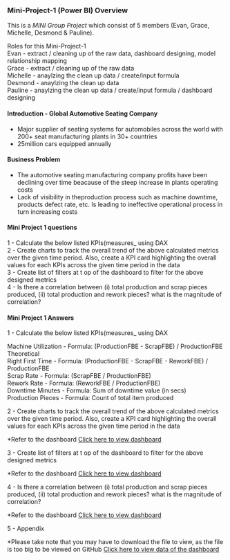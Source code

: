 ### Mini-Project-1 (Power BI) Overview

This is a _MINI Group Project_ which consist of 5 members (Evan, Grace, Michelle, Desmond & Pauline). <br>

Roles for this Mini-Project-1 <br>
Evan - extract / cleaning up of the raw data, dashboard designing, model relationship mapping <br>
Grace - extract / cleaning up of the raw data <br>
Michelle - anaylzing the clean up data / create/input formula <br>
Desmond - anaylzing the clean up data <br>
Pauline - anaylzing the clean up data / create/input formula / dashboard designing <br>

#### Introduction - Global Automotive Seating Company
- Major supplier of seating systems for automobiles across the world with 200+ seat manufacturing plants in 30+ countries
- 25million cars equipped annually

#### Business Problem
- The automotive seating manufacturing company profits have been declining over time beacause of the steep increase in plants operating costs
- Lack of visibility in theproduction process such as machine downtime, products defect rate, etc. Is leading to ineffective operational process in turn increasing costs

#### Mini Project 1 questions 
1 - Calculate the below listed KPIs(measures_ using DAX <br>
2 - Create charts to track the overall trend of the above calculated metrics over the given time period. Also, create a KPI card highlighting the overall values for each KPIs across the given time period in the data <br>
3 - Create list of filters at t op of the dashboard to filter for the above designed metrics <br>
4 - Is there a correlation between (i) total production and scrap pieces produced, (ii) total production and rework pieces? what is the magnitude of correlation? <br>


#### Mini Project 1 Answers
1 - Calculate the below listed KPIs(measures_ using DAX <br>

Machine Utilization - Formula: (ProductionFBE - ScrapFBE) / ProductionFBE Theoretical <br>
Right First Time - Formula: (ProductionFBE - ScrapFBE - ReworkFBE) / ProductionFBE <br>
Scrap Rate - Formula: (ScrapFBE / ProductionFBE) <br>
Rework Rate - Formula: (ReworkFBE / ProductionFBE) <br>
Downtime Minutes - Formula: Sum of downtime value (in secs) <br>
Production Pieces - Formula: Count of total item produced <br>

2 - Create charts to track the overall trend of the above calculated metrics over the given time period. Also, create a KPI card highlighting the overall values for each KPIs across the given time period in the data <br>

*Refer to the dashboard
[Click here to view dashboard](https://github.com/YuriEvan/Mini-Project-1/blob/main/DBA06%20-%20Group%208_Mini%20Assignment%201.pdf)


3 - Create list of filters at t op of the dashboard to filter for the above designed metrics <br>

*Refer to the dashboard
[Click here to view dashboard](https://github.com/YuriEvan/Mini-Project-1/blob/main/DBA06%20-%20Group%208_Mini%20Assignment%201.pdf)


4 - Is there a correlation between (i) total production and scrap pieces produced, (ii) total production and rework pieces? what is the magnitude of correlation? <br>

*Refer to the dashboard
[Click here to view dashboard](https://github.com/YuriEvan/Mini-Project-1/blob/main/DBA06%20-%20Group%208_Mini%20Assignment%201.pdf)

5 - Appendix <br>

*Please take note that you may have to download the file to view, as the file is too big to be viewed on GitHub
[Click here to view data of the dashboard](https://github.com/YuriEvan/Mini-Project-1/blob/main/PowerBI-Data/DBA06%20-%20Group%208_Mini%20Assignment%201.pbix)
